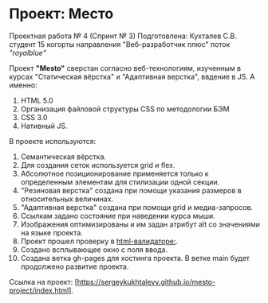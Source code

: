 # Проект: Место

Проектная работа № 4 (Спринт № 3)
Подготовлена: Кухталев С.В.
студент 15 когорты направления "Веб-разработчик плюс" поток _"royalblue"_

Проект **"Mesto"** сверстан согласно веб-технологиям, изученным в курсах "Статическая вёрстка" и "Адаптивная верстка", ввдение в JS.
А именно:

1. HTML 5.0
2. Организация файловой структуры CSS по методологии БЭМ
3. CSS 3.0
4. Нативный JS.

В проекте используются:

1. Семантическая вёрстка.
2. Для создания сеток используется grid и flex.
3. Абсолютное позиционирование применяется только к определенным элементам для стилизации одной секции.
4. "Резиновая верстка" создана при помощи указания размеров в относительных величинах.
5. "Адаптивная верстка" создана при помощи grid и медиа-запросов.
6. Ссылкам задано состояние при наведении курса мыши.
7. Изображения оптимизированы и им задан атрибут alt со значениями на языке проекта.
8. Проект прошел проверку в [html-валидаторе:](https://validator.w3.org/nu/).
9. Создано всплывающее окно с поля ввода.
10. Создана ветка gh-pages для хостинга проекта. В ветке main будет продолжено развитие проекта.

Ссылка на проект: [https://sergeykukhtalevv.github.io/mesto-project/index.html].
